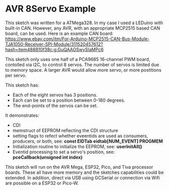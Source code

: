 # AVR 8Servo Example

This sketch was written for a ATMega328.  In my case I used a LEDuino with built-in CAN.  However, any AVR, with an appropriate  MCP2515 based CAN board, can be used.  Here is an example CAN board: https://www.ebay.com/itm/For-Arduino-MCP2515-CAN-Bus-Module-TJA1050-Receiver-SPI-Module/311520457612?hash=item488810f38c:g:GuQAAOSwySlaMPc6

This sketch only uses one half of a PCA9685 16-channel PWM board, contolled via I2C, to control 8 servos.  The number of servos is limited due to memory space.  A larger AVR would allow more servo, or more postitions per servo.  

This sketch has: 
* Each of the eight servos has 3 positions.  
* Each can be set to a position between 0-180 degrees.  
* The end-points of the servos can be set.  

It demonstrates: 
* CDI
* memstruct of EEPROM reflecting the CDI structure
* setting flags to refect whether eveentids are used as consumers, producers, or both, see: **const EIDTab eidtab[NUM_EVENT] PROGMEM**
* Initialization routine to initialize the EEPROM, see: **userInitAll()**
* Eventid processing to set a servo's position, see: **pceCallback(unsigned int index)**

This sketch will run on the AVR Mega, ESP32, Pico, and Tiva processor boards.  These all have more memory and the sketches capabilities could be extended.  In addition, direct via USB using GCSerial or connection via Wifi are possible on a ESP32 or Pico-W.  

